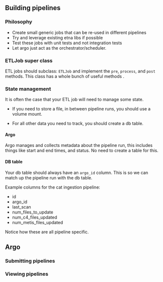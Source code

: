 
## Building pipelines 

### Philosophy

- Create small generic jobs that can be re-used in different pipelines
- Try and leverage existing etna libs if possible
- Test these jobs with unit tests and not integration tests
- Let argo just act as the orchestrator/scheduler. 

### ETLJob super class

ETL jobs should subclass: `ETLJob` and implement the `pre`, `process`, and `post` methods.
This class has a whole bunch of useful methods .

### State management

It is often the case that your ETL job will need to manage some state. 

- If you need to store a file, in between pipeline runs, you should use a volume mount.

- For all other data you need to track, you should create a db table.

#### Argo 

Argo manages and collects metadata about the pipeline run, this includes things like start and end times, and status.
No need to create a table for this.

#### DB table

Your db table should always have an `argo_id` column. This is so we can match up the pipeline run with the db table.

Example columns for the cat ingestion pipeline:

- id
- argo_id
- last_scan
- num_files_to_update
- num_c4_files_updated
- num_metis_files_updated

Notice how these are all pipeline specific.

## Argo

### Submitting pipelines

### Viewing pipelines
